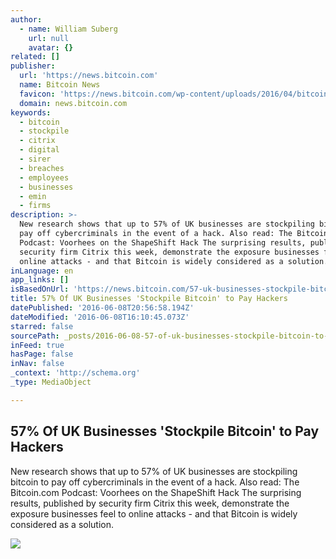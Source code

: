 ```yaml
---
author:
  - name: William Suberg
    url: null
    avatar: {}
related: []
publisher:
  url: 'https://news.bitcoin.com'
  name: Bitcoin News
  favicon: 'https://news.bitcoin.com/wp-content/uploads/2016/04/bitcoin_fav.png'
  domain: news.bitcoin.com
keywords:
  - bitcoin
  - stockpile
  - citrix
  - digital
  - sirer
  - breaches
  - employees
  - businesses
  - emin
  - firms
description: >-
  New research shows that up to 57% of UK businesses are stockpiling bitcoin to
  pay off cybercriminals in the event of a hack. Also read: The Bitcoin.com
  Podcast: Voorhees on the ShapeShift Hack The surprising results, published by
  security firm Citrix this week, demonstrate the exposure businesses feel to
  online attacks - and that Bitcoin is widely considered as a solution.
inLanguage: en
app_links: []
isBasedOnUrl: 'https://news.bitcoin.com/57-uk-businesses-stockpile-bitcoin/'
title: 57% Of UK Businesses 'Stockpile Bitcoin' to Pay Hackers
datePublished: '2016-06-08T20:56:58.194Z'
dateModified: '2016-06-08T16:10:45.073Z'
starred: false
sourcePath: _posts/2016-06-08-57-of-uk-businesses-stockpile-bitcoin-to-pay-hackers.md
inFeed: true
hasPage: false
inNav: false
_context: 'http://schema.org'
_type: MediaObject

---
```

<article style=""><h1>57% Of UK Businesses 'Stockpile Bitcoin' to Pay Hackers</h1><p>New research shows that up to 57% of UK businesses are stockpiling bitcoin to pay off cybercriminals in the event of a hack. Also read: The Bitcoin.com Podcast: Voorhees on the ShapeShift Hack The surprising results, published by security firm Citrix this week, demonstrate the exposure businesses feel to online attacks - and that Bitcoin is widely considered as a solution.</p><img src="https://news.bitcoin.com/wp-content/uploads/2016/06/479801072.jpg" /></article>